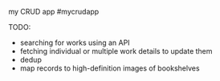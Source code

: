 my CRUD app #mycrudapp

TODO:

- searching for works using an API
- fetching individual or multiple work details to update them
- dedup
- map records to high-definition images of bookshelves